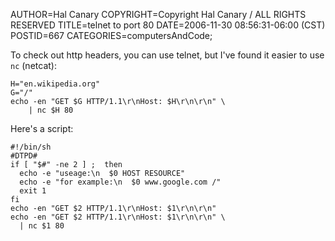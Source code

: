 AUTHOR=Hal Canary
COPYRIGHT=Copyright Hal Canary / ALL RIGHTS RESERVED
TITLE=telnet to port 80
DATE=2006-11-30 08:56:31-06:00 (CST)
POSTID=667
CATEGORIES=computersAndCode;

To check out http headers, you can use telnet, but I've found it easier to use `nc` (netcat):

    H="en.wikipedia.org"
    G="/"
    echo -en "GET $G HTTP/1.1\r\nHost: $H\r\n\r\n" \
        | nc $H 80
    

Here's a script:

    #!/bin/sh
    #DTPD#
    if [ "$#" -ne 2 ] ;  then
      echo -e "useage:\n  $0 HOST RESOURCE"
      echo -e "for example:\n  $0 www.google.com /"
      exit 1
    fi
    echo -en "GET $2 HTTP/1.1\r\nHost: $1\r\n\r\n"
    echo -en "GET $2 HTTP/1.1\r\nHost: $1\r\n\r\n" \
      | nc $1 80
